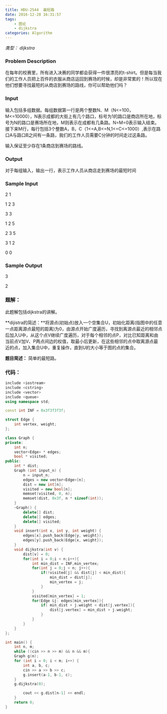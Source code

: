 ```yaml
---
title: HDU-2544  最短路
date: 2016-12-28 16:31:57
tags: 
    - 图论
    - dijkstra
categories: Algorithm
---
```


*类型： dijkstra*

### Problem Description

在每年的校赛里，所有进入决赛的同学都会获得一件很漂亮的t-shirt。但是每当我们的工作人员把上百件的衣服从商店运回到赛场的时候，却是非常累的！所以现在他们想要寻找最短的从商店到赛场的路线，你可以帮助他们吗？

### Input

输入包括多组数据。每组数据第一行是两个整数N、M（N<=100，M<=10000），N表示成都的大街上有几个路口，标号为1的路口是商店所在地，标号为N的路口是赛场所在地，M则表示在成都有几条路。N=M=0表示输入结束。接下来M行，每行包括3个整数A，B，C（1<=A,B<=N,1<=C<=1000）,表示在路口A与路口B之间有一条路，我们的工作人员需要C分钟的时间走过这条路。

输入保证至少存在1条商店到赛场的路线。

### Output

对于每组输入，输出一行，表示工作人员从商店走到赛场的最短时间

### Sample Input

2 1

1 2 3

3 3

1 2 5

2 3 5

3 1 2

0 0

### Sample Output

3

2

### 题解：

此题解包括dijkstra的讲解。

**dijistra的简述：**将源点(初始点)放入一个空集合U，初始化距离(指图中的任意一点距离源点最短的距离)为0，由源点开始广度遍历，寻找到离源点最近的相邻点后加入U中，从这个点V继续广度遍历，对于每个相邻的点P，对比已知距离和由当前点V加V、P两点间边的权值，取最小后更新，在这些相邻的点中取离源点最近的点，加入集合U中，重复操作，直到U的大小等于图的点的集合。

**题目简述：** 简单的最短路。

### 代码：

```c++
include <iostream>
include <cstring>
include <vector>
include <queue>
using namespace std;

const int INF = 0x3f3f3f3f;

struct Edge {
	int vertex, weight;
};

class Graph {
private:
	int n;
	vector<Edge> * edges;
    bool * visited;
public:
	int * dist;
	Graph (int input_n) {
		n = input_n;
		edges = new vector<Edge>[n];
		dist = new int[n];
        visited = new bool[n];
        memset(visited, 0, n);
		memset(dist, 0x3f, n * sizeof(int));
	}
	~Graph() {
		delete[] dist;
		delete[] edges;
        delete[] visited;
	}
    void insert(int x, int y, int weight) {
        edges[x].push_back(Edge{y, weight});
        edges[y].push_back(Edge{x, weight});
    }
    void dijkstra(int v) {
        dist[v] = 0;
        for(int i = 0;i < n;i++){
            int min_dist = INF,min_vertex;
            for(int j = 0;j < n; j++){
                if(!visited[j] && dist[j] < min_dist){
                    min_dist = dist[j];
                    min_vertex = j;
                }
            }
            visited[min_vertex] = 1;
            for(Edge &j: edges[min_vertex]){
                if( min_dist + j.weight < dist[j.vertex]){
                    dist[j.vertex] = min_dist + j.weight;
                }
            }
        }
    }
};

int main() {
	int n, m;
	while ((cin >> n >> m) && n && m){
	Graph g(n);
	for (int i = 0; i < m; i++) {
		int a, b, c;
		cin >> a >> b >> c;
		g.insert(a-1, b-1, c);
	}
	g.dijkstra(0);

		cout << g.dist[n-1] << endl;
    }
	return 0;
}
```





